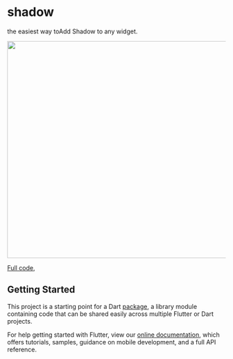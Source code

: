 # shadow

the easiest way toAdd Shadow to any widget.



<img src="https://github.com/Fethi1/Shadow/blob/master/Screenshot from 2019-09-08 14-58-07.png" width="900" height="500">

[Full code](https://github.com/Fethi1/Shadow/blob/master),
## Getting Started

This project is a starting point for a Dart
[package](https://flutter.dev/developing-packages/),
a library module containing code that can be shared easily across
multiple Flutter or Dart projects.

For help getting started with Flutter, view our 
[online documentation](https://flutter.dev/docs), which offers tutorials, 
samples, guidance on mobile development, and a full API reference.
